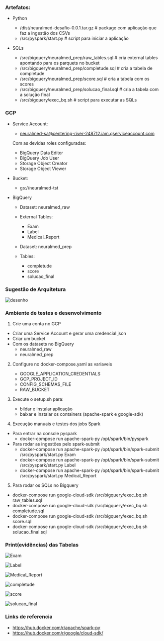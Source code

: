 ### Artefatos:
- Python
    - /dist/neuralmed-desafio-0.0.1.tar.gz  #  package com aplicação que faz a ingestão dos CSVs 
    - /src/pyspark/start.py  #  script para iniciar a aplicação

- SQLs
    - /src/bigquery/neuralmed_prep/raw_tables.sql  #  cria external tables apontando para os parquets no bucket
    - /src/bigquery/neuralmed_prep/completude.sql  #  cria a tabela de completude
    - /src/bigquery/neuralmed_prep/score.sql  #  cria a tabela com os scores
    - /src/bigquery/neuralmed_prep/solucao_final.sql  #  cria a tabela com a solução final
    - /src/bigquery/exec_bq.sh  #  script para executar as SQLs

### GCP
- Service Account: 
    - neuralmed-sa@centering-river-248712.iam.gserviceaccount.com
    
    Com as devidas roles configuradas:
    - BigQuery Data Editor
    - BigQuery Job User
    - Storage Object Creator
    - Storage Object Viewer 

- Bucket:
    - gs://neuralmed-tst

- BigQuery
    - Dataset: neuralmed_raw
    - External Tables:
        - Exam
        - Label
        - Medical_Report

    - Dataset: neuralmed_prep
    - Tables:
        - completude
        - score
        - solucao_final


### Sugestão de Arquitetura

![desenho](./docs/neuralmed-desafio.jpg)


### Ambiente de testes e desenvolvimento

1. Crie uma conta no GCP 
- Criar uma Service Account e gerar uma credencial json
- Criar um bucket
- Com os datasets no BigQuery
    - neuralmed_raw
    - neuralmed_prep

2. Configure no docker-compose.yaml as variaveis
    - GOOGLE_APPLICATION_CREDENTIALS
    - GCP_PROJECT_ID
    - CONFIG_SCHEMAS_FILE
    - RAW_BUCKET

3. Execute o setup.sh para:
    - bildar e instalar aplicação 
    - baixar e instalar os containers (apache-spark e google-sdk)

4. Execução manuais e testes dos jobs Spark
- Para entrar na console pyspark
    - docker-compose run apache-spark-py /opt/spark/bin/pyspark
- Para rodar as ingestões pelo spark-submit
    - docker-compose run apache-spark-py /opt/spark/bin/spark-submit /src/pyspark/start.py Exam
    - docker-compose run apache-spark-py /opt/spark/bin/spark-submit /src/pyspark/start.py Label
    - docker-compose run apache-spark-py /opt/spark/bin/spark-submit /src/pyspark/start.py Medical_Report

5. Para rodar os SQLs no Bigquery
- docker-compose run google-cloud-sdk /src/bigquery/exec_bq.sh raw_tables.sql
- docker-compose run google-cloud-sdk /src/bigquery/exec_bq.sh completude.sql
- docker-compose run google-cloud-sdk /src/bigquery/exec_bq.sh score.sql
- docker-compose run google-cloud-sdk /src/bigquery/exec_bq.sh solucao_final.sql


### Print(evidências) das Tabelas

![Exam](./docs/Exam.png)

![Label](./docs/Label.png)

![Medical_Report](./docs/Medical_Report.png)

![completude](./docs/completude.png)

![score](./docs/score.png)

![solucao_final](./docs/solucao_final.png)

### Links de referencia
- https://hub.docker.com/r/apache/spark-py
- https://hub.docker.com/r/google/cloud-sdk/
